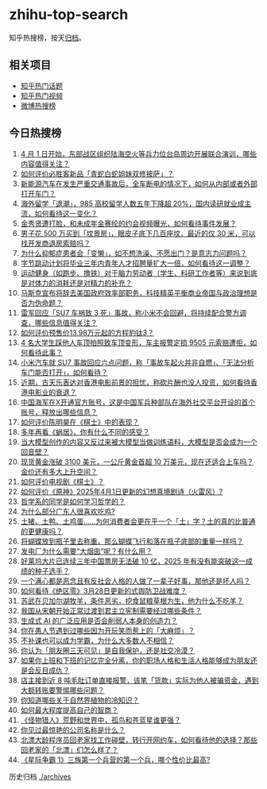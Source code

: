 # zhihu-top-search

知乎热搜榜，按天[归档](./archives)。

## 相关项目

- [知乎热门话题](https://github.com/justjavac/zhihu-trending-hot-questions)
- [知乎热门视频](https://github.com/justjavac/zhihu-trending-hot-video)
- [微博热搜榜](https://github.com/justjavac/weibo-trending-hot-search)

## 今日热搜榜

<!-- BEGIN -->
<!-- 最后更新时间 Wed Apr 02 2025 03:27:20 GMT+0800 (China Standard Time) -->

1. [4 月 1 日开始，东部战区组织陆海空火等兵力位台岛周边开展联合演训，哪些内容值得关注？](https://www.zhihu.com/search?q=https%3A%2F%2Fapi.zhihu.com%2Fquestions%2F1890305988243974102)
1. [如何评价必胜客新品「青蛇白蛇姐妹双修披萨」？](https://www.zhihu.com/search?q=https%3A%2F%2Fapi.zhihu.com%2Fquestions%2F1890210127166022705)
1. [新能源汽车在发生严重交通事故后，全车断电的情况下，如何从内部或者外部打开车门？](https://www.zhihu.com/search?q=https%3A%2F%2Fapi.zhihu.com%2Fquestions%2F15538647270)
1. [海外留学「退潮」，985 高校留学人数五年下降超 20%，国内读研就业成主流，如何看待这一变化？](https://www.zhihu.com/search?q=https%3A%2F%2Fapi.zhihu.com%2Fquestions%2F1890415303156007690)
1. [金秀贤遭打脸，和未成年金赛纶的约会视频曝光，如何看待事件发展？](https://www.zhihu.com/search?q=https%3A%2F%2Fapi.zhihu.com%2Fquestions%2F1890155339598492566)
1. [男子花 500 万买到「坟景房」，眼皮子底下几百座坟，最近的仅 30 米，可以找开发商退房索赔吗？](https://www.zhihu.com/search?q=https%3A%2F%2Fapi.zhihu.com%2Fquestions%2F1890062317879780331)
1. [为什么抑郁症患者会「变懒」，如不想洗澡、不愿出门？是意志力问题吗？](https://www.zhihu.com/search?q=https%3A%2F%2Fapi.zhihu.com%2Fquestions%2F1890035484564112474)
1. [字节跳动计划将毕业三年内青年人才招聘量扩大一倍，如何看待这一调整？](https://www.zhihu.com/search?q=https%3A%2F%2Fapi.zhihu.com%2Fquestions%2F1890422083986649707)
1. [运动健身（如跑步、撸铁）对于脑力劳动者（学生、科研工作者等）来说到底是对体力的消耗还是对精力的补充？](https://www.zhihu.com/search?q=https%3A%2F%2Fapi.zhihu.com%2Fquestions%2F1887608561611293561)
1. [马斯克宣布将辞去美国政府效率部职务，科技精英平衡商业帝国与政治理想是否为伪命题？](https://www.zhihu.com/search?q=https%3A%2F%2Fapi.zhihu.com%2Fquestions%2F1890415337503168129)
1. [雷军回应「SU7 车祸致 3 死」事故，称小米不会回避，将持续配合警方调查，哪些信息值得关注？](https://www.zhihu.com/search?q=https%3A%2F%2Fapi.zhihu.com%2Fquestions%2F1890530245590872712)
1. [如何评价预售价13.98万元起的方程豹钛3？](https://www.zhihu.com/search?q=https%3A%2F%2Fapi.zhihu.com%2Fquestions%2F1890132206229374845)
1. [4 名大学生踩他人车顶拍照致车顶变形，车主报警定损 9505 元索赔遭拒，如何看待此事？](https://www.zhihu.com/search?q=https%3A%2F%2Fapi.zhihu.com%2Fquestions%2F1890107020075557412)
1. [小米汽车就 SU7 事故回应六点问题，称「事故车起火并非自燃」、「无法分析车门能否打开」，如何看待？](https://www.zhihu.com/search?q=https%3A%2F%2Fapi.zhihu.com%2Fquestions%2F1890531294682769020)
1. [近期，古天乐表达对香港电影前景的担忧，称砍片酬也没人投资，如何看待香港电影业的衰退？](https://www.zhihu.com/search?q=https%3A%2F%2Fapi.zhihu.com%2Fquestions%2F15708790396)
1. [中国海军在X开通官方账号，这是中国军兵种部队在海外社交平台开设的首个账号，释放出哪些信息？](https://www.zhihu.com/search?q=https%3A%2F%2Fapi.zhihu.com%2Fquestions%2F1890332030643971531)
1. [如何评价陈明昊在《棋士》中的表现？](https://www.zhihu.com/search?q=https%3A%2F%2Fapi.zhihu.com%2Fquestions%2F1888890715813160449)
1. [多年再看《蜗居》，你有什么不同的感受？](https://www.zhihu.com/search?q=https%3A%2F%2Fapi.zhihu.com%2Fquestions%2F542182284)
1. [当大模型创作的内容又反过来被大模型当做训练语料，大模型是否会成为一个回音壁？](https://www.zhihu.com/search?q=https%3A%2F%2Fapi.zhihu.com%2Fquestions%2F1889816205591831992)
1. [现货黄金涨破 3100 美元，一公斤黄金首超 10 万美元，现在还适合上车吗？金价还有多大上升空间？](https://www.zhihu.com/search?q=https%3A%2F%2Fapi.zhihu.com%2Fquestions%2F1890333731467809882)
1. [如何评价电视剧《棋士》？](https://www.zhihu.com/search?q=https%3A%2F%2Fapi.zhihu.com%2Fquestions%2F1888505705922793871)
1. [如何评价《原神》2025年4月1日更新的幻想真境剧诗（火雷风）?](https://www.zhihu.com/search?q=https%3A%2F%2Fapi.zhihu.com%2Fquestions%2F1890290294706136583)
1. [哲学系的同学是如何学习哲学的？](https://www.zhihu.com/search?q=https%3A%2F%2Fapi.zhihu.com%2Fquestions%2F1888589469692692372)
1. [为什么部分广东人很喜欢吃鸡?](https://www.zhihu.com/search?q=https%3A%2F%2Fapi.zhihu.com%2Fquestions%2F371215941)
1. [土猪、土鸭、土鸡蛋……为何消费者会更在乎一个「土」字？土的真的比普通的更健康吗？](https://www.zhihu.com/search?q=https%3A%2F%2Fapi.zhihu.com%2Fquestions%2F1890032511859527956)
1. [将蝴蝶放到瓶子里去称重，那么蝴蝶飞行和落在瓶子底部的重量一样吗？](https://www.zhihu.com/search?q=https%3A%2F%2Fapi.zhihu.com%2Fquestions%2F12118577411)
1. [发电厂为什么需要“大烟囱”呢？有什么用？](https://www.zhihu.com/search?q=https%3A%2F%2Fapi.zhihu.com%2Fquestions%2F1888616109919430047)
1. [好莱坞大片已连续三年中国票房无法破 10 亿，2025 年有没有能突破这一成绩的种子选手？](https://www.zhihu.com/search?q=https%3A%2F%2Fapi.zhihu.com%2Fquestions%2F15687177258)
1. [一个满心都是恶念且有反社会人格的人做了一辈子好事，那他还是坏人吗？](https://www.zhihu.com/search?q=https%3A%2F%2Fapi.zhihu.com%2Fquestions%2F1887527049872261861)
1. [如何看待《绝区零》3月28日更新的式舆防卫战难度？](https://www.zhihu.com/search?q=https%3A%2F%2Fapi.zhihu.com%2Fquestions%2F1888840514410878038)
1. [苏武在贝加尔湖牧羊，条件恶劣，挖食鼠粮草根为生，他为什么不吃羊？](https://www.zhihu.com/search?q=https%3A%2F%2Fapi.zhihu.com%2Fquestions%2F25483987)
1. [我国从宋朝开始正常过渡到君主立宪制需要经过哪些条件？](https://www.zhihu.com/search?q=https%3A%2F%2Fapi.zhihu.com%2Fquestions%2F1889071017692995997)
1. [生成式 AI 的广泛应用是否会削弱人本身的创造力？](https://www.zhihu.com/search?q=https%3A%2F%2Fapi.zhihu.com%2Fquestions%2F1889672451044139604)
1. [你在愚人节遇到过哪些因为开玩笑而惹上的「大麻烦」？](https://www.zhihu.com/search?q=https%3A%2F%2Fapi.zhihu.com%2Fquestions%2F15752302401)
1. [不补课也可以成为学霸，为什么大多数人不相信？](https://www.zhihu.com/search?q=https%3A%2F%2Fapi.zhihu.com%2Fquestions%2F1887808405730746965)
1. [你认为「朋友圈三天可见」是自我保护，还是社交冷漠？](https://www.zhihu.com/search?q=https%3A%2F%2Fapi.zhihu.com%2Fquestions%2F15655689469)
1. [如果你上班和下班的记忆完全分离，你的职场人格和生活人格能够成为朋友还是会反目成仇？](https://www.zhihu.com/search?q=https%3A%2F%2Fapi.zhihu.com%2Fquestions%2F1888326601911027163)
1. [店主接到近 8 吨毛肚订单直接报警，该笔「货款」实际为他人被骗资金，遇到大额转账要警惕哪些问题？](https://www.zhihu.com/search?q=https%3A%2F%2Fapi.zhihu.com%2Fquestions%2F1890006565874005497)
1. [你知道哪些关于自然界植物的冷知识？](https://www.zhihu.com/search?q=https%3A%2F%2Fapi.zhihu.com%2Fquestions%2F63305720)
1. [如何最大程度提高自己的智商？](https://www.zhihu.com/search?q=https%3A%2F%2Fapi.zhihu.com%2Fquestions%2F658900542)
1. [《怪物猎人》荒野和世界中，孤鸟和苍蓝星谁更强？](https://www.zhihu.com/search?q=https%3A%2F%2Fapi.zhihu.com%2Fquestions%2F1889802737799104152)
1. [你见过最惊艳的公司名称是什么？](https://www.zhihu.com/search?q=https%3A%2F%2Fapi.zhihu.com%2Fquestions%2F287340738)
1. [北漂大龄程序员回老家找工作碰壁，转行开网约车，如何看待他的选择？那些回老家的「北漂」们怎么样了？](https://www.zhihu.com/search?q=https%3A%2F%2Fapi.zhihu.com%2Fquestions%2F1889018701115793691)
1. [《星际争霸 1》三族第一个兵营的第一个兵，哪个性价比最高?](https://www.zhihu.com/search?q=https%3A%2F%2Fapi.zhihu.com%2Fquestions%2F665637629)

<!-- END -->

历史归档 [./archives](./archives)
